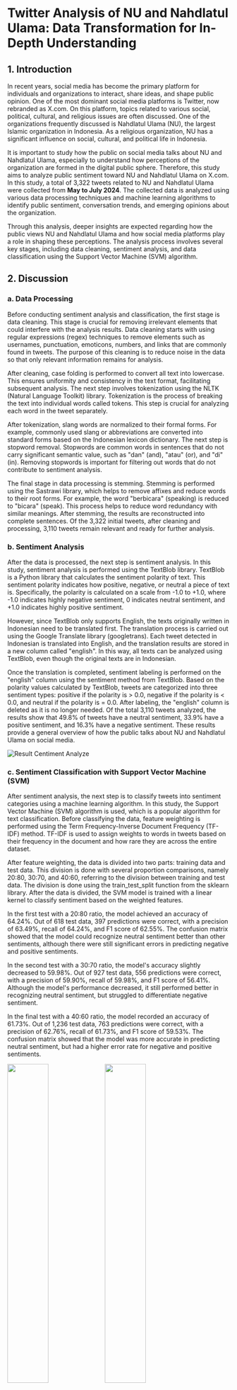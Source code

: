 # Twitter Analysis of NU and Nahdlatul Ulama: Data Transformation for In-Depth Understanding

## 1. Introduction
In recent years, social media has become the primary platform for individuals and organizations to interact, share ideas, and shape public opinion. One of the most dominant social media platforms is Twitter, now rebranded as X.com. On this platform, topics related to various social, political, cultural, and religious issues are often discussed. One of the organizations frequently discussed is Nahdlatul Ulama (NU), the largest Islamic organization in Indonesia. As a religious organization, NU has a significant influence on social, cultural, and political life in Indonesia.

It is important to study how the public on social media talks about NU and Nahdlatul Ulama, especially to understand how perceptions of the organization are formed in the digital public sphere. Therefore, this study aims to analyze public sentiment toward NU and Nahdlatul Ulama on X.com. In this study, a total of 3,322 tweets related to NU and Nahdlatul Ulama were collected from <b>May to July 2024</b>. The collected data is analyzed using various data processing techniques and machine learning algorithms to identify public sentiment, conversation trends, and emerging opinions about the organization.

Through this analysis, deeper insights are expected regarding how the public views NU and Nahdlatul Ulama and how social media platforms play a role in shaping these perceptions. The analysis process involves several key stages, including data cleaning, sentiment analysis, and data classification using the Support Vector Machine (SVM) algorithm.

## 2. Discussion

### a. Data Processing
Before conducting sentiment analysis and classification, the first stage is data cleaning. This stage is crucial for removing irrelevant elements that could interfere with the analysis results. Data cleaning starts with using regular expressions (regex) techniques to remove elements such as usernames, punctuation, emoticons, numbers, and links that are commonly found in tweets. The purpose of this cleaning is to reduce noise in the data so that only relevant information remains for analysis.

After cleaning, case folding is performed to convert all text into lowercase. This ensures uniformity and consistency in the text format, facilitating subsequent analysis. The next step involves tokenization using the NLTK (Natural Language Toolkit) library. Tokenization is the process of breaking the text into individual words called tokens. This step is crucial for analyzing each word in the tweet separately.

After tokenization, slang words are normalized to their formal forms. For example, commonly used slang or abbreviations are converted into standard forms based on the Indonesian lexicon dictionary. The next step is stopword removal. Stopwords are common words in sentences that do not carry significant semantic value, such as "dan" (and), "atau" (or), and "di" (in). Removing stopwords is important for filtering out words that do not contribute to sentiment analysis.

The final stage in data processing is stemming. Stemming is performed using the Sastrawi library, which helps to remove affixes and reduce words to their root forms. For example, the word "berbicara" (speaking) is reduced to "bicara" (speak). This process helps to reduce word redundancy with similar meanings. After stemming, the results are reconstructed into complete sentences. Of the 3,322 initial tweets, after cleaning and processing, 3,110 tweets remain relevant and ready for further analysis.

### b. Sentiment Analysis
After the data is processed, the next step is sentiment analysis. In this study, sentiment analysis is performed using the TextBlob library. TextBlob is a Python library that calculates the sentiment polarity of text. This sentiment polarity indicates how positive, negative, or neutral a piece of text is. Specifically, the polarity is calculated on a scale from -1.0 to +1.0, where -1.0 indicates highly negative sentiment, 0 indicates neutral sentiment, and +1.0 indicates highly positive sentiment.

However, since TextBlob only supports English, the texts originally written in Indonesian need to be translated first. The translation process is carried out using the Google Translate library (googletrans). Each tweet detected in Indonesian is translated into English, and the translation results are stored in a new column called "english". In this way, all texts can be analyzed using TextBlob, even though the original texts are in Indonesian.

Once the translation is completed, sentiment labeling is performed on the "english" column using the sentiment method from TextBlob. Based on the polarity values calculated by TextBlob, tweets are categorized into three sentiment types: positive if the polarity is > 0.0, negative if the polarity is < 0.0, and neutral if the polarity is = 0.0. After labeling, the "english" column is deleted as it is no longer needed. Of the total 3,110 tweets analyzed, the results show that 49.8% of tweets have a neutral sentiment, 33.9% have a positive sentiment, and 16.3% have a negative sentiment. These results provide a general overview of how the public talks about NU and Nahdlatul Ulama on social media.

![Result Centiment Analyze](https://github.com/cholilfayyadl/Text-Preprocessing-Sentiment-Analysis/blob/main/Supplementary%20Files/Centiment%20Result.png)

### c. Sentiment Classification with Support Vector Machine (SVM)
After sentiment analysis, the next step is to classify tweets into sentiment categories using a machine learning algorithm. In this study, the Support Vector Machine (SVM) algorithm is used, which is a popular algorithm for text classification. Before classifying the data, feature weighting is performed using the Term Frequency-Inverse Document Frequency (TF-IDF) method. TF-IDF is used to assign weights to words in tweets based on their frequency in the document and how rare they are across the entire dataset.

After feature weighting, the data is divided into two parts: training data and test data. This division is done with several proportion comparisons, namely 20:80, 30:70, and 40:60, referring to the division between training and test data. The division is done using the train_test_split function from the sklearn library. After the data is divided, the SVM model is trained with a linear kernel to classify sentiment based on the weighted features.

In the first test with a 20:80 ratio, the model achieved an accuracy of 64.24%. Out of 618 test data, 397 predictions were correct, with a precision of 63.49%, recall of 64.24%, and F1 score of 62.55%. The confusion matrix showed that the model could recognize neutral sentiment better than other sentiments, although there were still significant errors in predicting negative and positive sentiments.

In the second test with a 30:70 ratio, the model's accuracy slightly decreased to 59.98%. Out of 927 test data, 556 predictions were correct, with a precision of 59.90%, recall of 59.98%, and F1 score of 56.41%. Although the model's performance decreased, it still performed better in recognizing neutral sentiment, but struggled to differentiate negative sentiment.

In the final test with a 40:60 ratio, the model recorded an accuracy of 61.73%. Out of 1,236 test data, 763 predictions were correct, with a precision of 62.76%, recall of 61.73%, and F1 score of 59.53%. The confusion matrix showed that the model was more accurate in predicting neutral sentiment, but had a higher error rate for negative and positive sentiments.

<img src="https://github.com/cholilfayyadl/Text-Preprocessing-Sentiment-Analysis/blob/main/Supplementary%20Files/img/confusion%20matrix2080.png?raw=true" width="43%" /> <img src="https://github.com/cholilfayyadl/Text-Preprocessing-Sentiment-Analysis/blob/main/Supplementary%20Files/img/confusion%20matrix3070.png?raw=true" width="43%" />  <img src="https://github.com/cholilfayyadl/Text-Preprocessing-Sentiment-Analysis/blob/main/Supplementary%20Files/img/confusion%20matrix4060.png?raw=true" width="43%" /> 

### d. Model Performance Evaluation
Overall, the SVM model used in this study showed a tendency to perform better in recognizing neutral sentiment compared to negative and positive sentiments. This may be because neutral sentiment is more frequently found in the dataset and is easier to predict. However, the model's difficulty in distinguishing between negative and positive sentiment highlights the need for further improvements in data preprocessing, feature selection, and model parameter tuning. Nonetheless, the results of this analysis provide valuable insights into how the public interacts with and forms opinions about NU and Nahdlatul Ulama on Twitter.

## 3. Conclusion
This study has successfully analyzed public sentiment toward NU and Nahdlatul Ulama on X.com using various data analysis techniques, including data cleaning, sentiment analysis using TextBlob, and sentiment classification using the Support Vector Machine (SVM) algorithm. The analysis results show that the majority of conversations on Twitter about NU and Nahdlatul Ulama tend to be neutral, with most tweets having a positive sentiment and a small proportion having a negative sentiment. The SVM model used showed better performance in classifying neutral sentiment, although there were still challenges in distinguishing negative and positive sentiments.

The results of this study provide important insights into public perceptions of NU and Nahdlatul Ulama on social media and demonstrate how sentiment analysis and machine learning techniques can be used to understand public opinion on social media platforms. To improve model performance, further optimization in preprocessing, feature engineering, and model parameters is needed. This study also opens up opportunities for further research that can explore the trends in conversations about religious organizations on social media and their role in shaping public opinion.
